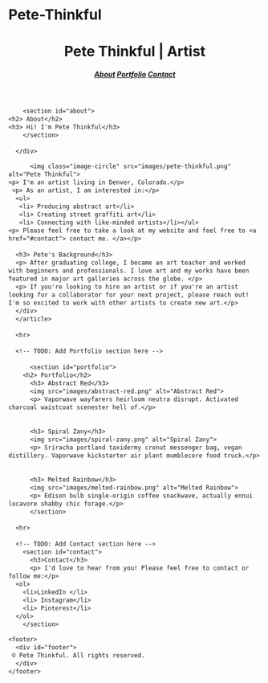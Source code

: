 # Pete-Thinkful
<!DOCTYPE html>
<html lang="en">

<head>
  <meta charset="UTF-8">
  <meta http-equiv="X-UA-Compatible" content="IE=edge">
  <meta name="viewport" content="width=device-width, initial-scale=1.0">
  
  <title>Pete Thinkful</title>
  <link rel="stylesheet" href="https://cdnjs.cloudflare.com/ajax/libs/normalize/8.0.1/normalize.min.css">
  <link href="style.css" rel="stylesheet" type="text/css">
</head>

<body>
  <!-- TODO: Add header here -->
<header> 
  <h1> Pete Thinkful | Artist</h1>
  <nav>
    <h5>
      <a href="#about">About</a>
      <a href="#portfolio">Portfolio</a>
     <a href="#contact">Contact</a> 
    </h5>
    
  </nav>
</header>
  
  <main>
      <div>
      
        <section id="about">
    <h2> About</h2>
    <h3> Hi! I'm Pete Thinkful</h3>
        </section>
      
      </div>
  </main>
      <!-- TODO: Add About section here -->
      <article>
        <div>
          
          <img class="image-circle" src="images/pete-thinkful.png" alt="Pete Thinkful">
    <p> I'm an artist living in Denver, Colorado.</p>
     <p> As an artist, I am interested in:</p>
      <ul>
       <li> Producing abstract art</li>
       <li> Creating street graffiti art</li>
       <li> Connecting with like-minded artists</li></ul>
    <p> Please feel free to take a look at my website and feel free to <a href="#contact"> contact me. </a></p>
    
      <h3> Pete's Background</h3>
      <p> After graduating college, I became an art teacher and worked with beginners and professionals. I love art and my works have been featured in major art galleries across the globe. </p>
      <p> If you're looking to hire an artist or if you're an artist looking for a collaborator for your next project, please reach out! I'm so excited to work with other artists to create new art.</p>
      </div>
      </article>

      <hr>

      <!-- TODO: Add Portfolio section here -->
        
          <section id="portfolio">
        <h2> Portfolio</h2>
          <h3> Abstract Red</h3>
          <img src="images/abstract-red.png" alt="Abstract Red">
          <p> Vaporwave wayfarers heirloom neutra disrupt. Activated charcoal waistcoat scenester hell of.</p>
        
        
          <h3> Spiral Zany</h3>
          <img src="images/spiral-zany.png" alt="Spiral Zany">
          <p> Sriracha portland taxidermy cronut messenger bag, vegan distillery. Vaporwave kickstarter air plant mumblecore food truck.</p>
        
        
          <h3> Melted Rainbow</h3>
          <img src="images/melted-rainbow.png" alt="Melted Rainbow">
          <p> Edison bulb single-origin coffee snackwave, actually ennui locavore shabby chic forage.</p>
          </section>

      <hr>

      <!-- TODO: Add Contact section here -->
        <section id="contact">
          <h3>Contact</h3>
          <p> I'd love to hear from you! Please feel free to contact or follow me:</p>
      <ol>
        <li>LinkedIn </li>
        <li> Instagram</li>
        <li> Pinterest</li>
      </ol>
        </section>
  <!-- Footer section -->
    <footer>
      <div id="footer">
     © Pete Thinkful. All rights reserved.
      </div>
    </footer>
</body>
</html>
